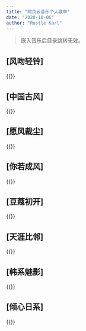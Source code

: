 ```yaml
---
title: "网页云音乐个人歌单"
date: "2020-10-06"
author: "Rustle Karl"
---
```


> 嵌入音乐后目录跳转无效。

## [风吻轻铃]

{{<music auto="https://music.163.com/#/playlist?id=44378207">}}


## [中国古风]

{{<music auto="https://music.163.com/#/playlist?id=44185036">}}


## [愿风裁尘]

{{<music auto="https://music.163.com/#/playlist?id=44203021">}}


## [你若成风]

{{<music auto="https://music.163.com/#/playlist?id=44212909">}}


## [豆蔻初开]

{{<music auto="https://music.163.com/#/playlist?id=439191388">}}


## [天涯比邻]

{{<music auto="https://music.163.com/#/playlist?id=44224028">}}


## [韩系魅影]

{{<music auto="https://music.163.com/#/playlist?id=173337589">}}


## [倾心日系]

{{<music auto="https://music.163.com/#/playlist?id=162701435">}}
